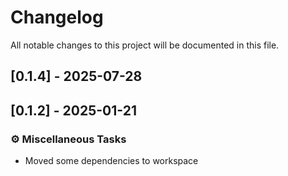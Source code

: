 # Changelog

All notable changes to this project will be documented in this file.

## [0.1.4] - 2025-07-28



## [0.1.2] - 2025-01-21

### ⚙️ Miscellaneous Tasks

- Moved some dependencies to workspace



